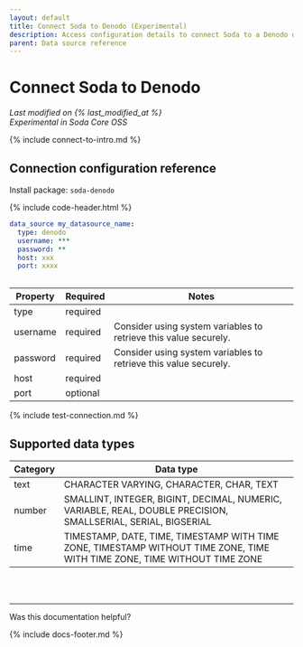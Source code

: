 ```yaml
---
layout: default
title: Connect Soda to Denodo (Experimental)
description: Access configuration details to connect Soda to a Denodo data source.
parent: Data source reference
---
```


# Connect Soda to Denodo
*Last modified on {% last_modified_at %}*<br />
*Experimental in Soda Core OSS*

{% include connect-to-intro.md %}

## Connection configuration reference

Install package: `soda-denodo`

{% include code-header.html %}
```yaml
data_source my_datasource_name:
  type: denodo
  username: ***
  password: **
  host: xxx
  port: xxxx
  
```

| Property | Required | Notes                                                      |
| -------- | -------- | ---------------------------------------------------------- |
| type     | required |                                                            |
| username | required | Consider using system variables to retrieve this value securely.      |
| password | required | Consider using system variables to retrieve this value securely.      |
| host     | required |                                                            |
| port     | optional |                                                            |


{% include test-connection.md %}

## Supported data types

| Category | Data type  |
| -------- | ---------- |
| text     | CHARACTER VARYING, CHARACTER, CHAR, TEXT  |
| number   | SMALLINT, INTEGER, BIGINT, DECIMAL, NUMERIC, VARIABLE, REAL, DOUBLE PRECISION, SMALLSERIAL, SERIAL, BIGSERIAL  |
| time     | TIMESTAMP, DATE, TIME, TIMESTAMP WITH TIME ZONE, TIMESTAMP WITHOUT TIME ZONE, TIME WITH TIME ZONE, TIME WITHOUT TIME ZONE |


<br />
<br />

---

Was this documentation helpful?

<!-- LikeBtn.com BEGIN -->
<span class="likebtn-wrapper" data-theme="tick" data-i18n_like="Yes" data-ef_voting="grow" data-show_dislike_label="true" data-counter_zero_show="true" data-i18n_dislike="No"></span>
<script>(function(d,e,s){if(d.getElementById("likebtn_wjs"))return;a=d.createElement(e);m=d.getElementsByTagName(e)[0];a.async=1;a.id="likebtn_wjs";a.src=s;m.parentNode.insertBefore(a, m)})(document,"script","//w.likebtn.com/js/w/widget.js");</script>
<!-- LikeBtn.com END -->

{% include docs-footer.md %}